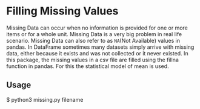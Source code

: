 ﻿# Filling Missing Values

Missing Data can occur when no information is provided for one or more items or for a whole unit. Missing Data is a very big problem in real life scenario. Missing Data can also refer to as `NA`(Not Available) values in pandas. In DataFrame sometimes many datasets simply arrive with missing data, either because it exists and was not collected or it never existed.
In this package, the missing values in a csv file are filled using the fillna function in pandas. For this the statistical model of mean is used.

## Usage

$ python3 missing.py filename

